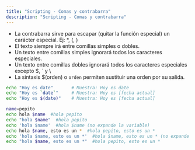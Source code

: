 ```yaml
---
title: "Scripting - Comas y contrabarra"
description: "Scripting - Comas y contrabarra"
---
```


- La contrabarra sirve para escapar (quitar la función especial) un carácter especial. Ej: \*, \(, \)
- El texto siempre irá entre comillas simples o dobles.
- Un texto entre comillas simples ignorará todos los caracteres especiales.
- Un texto entre comillas dobles ignorará todos los caracteres especiales excepto $, ` y \
- La sintaxis $(orden) o `orden` permiten sustituir una orden por su salida.

```bash
echo "Hoy es date"       # Muestra: Hoy es date
echo "Hoy es `date`"     # Muestra: Hoy es [fecha actual]
echo "Hoy es $(date)"    # Muestra: Hoy es [fecha actual]

name=pepito 
echo hola $name  #hola pepito
echo "hola $name"  #hola pepito
echo 'hola $name'  #hola $name (no expande la variable)
echo hola $name, esto es un *  #hola pepito, esto es un *
echo 'hola $name, esto es un *'  #hola $name, esto es un * (no expande la variable)
echo "hola $name, esto es un *"  #hola pepito, esto es un *
```

